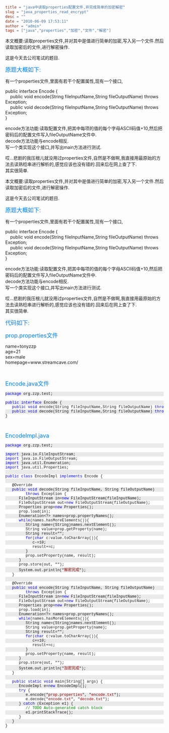 ```toml
title = "java中读取properties配置文件,并完成简单的加密解密"
slug = "java_properties_read_encrypt"
desc = ""
date = "2010-06-09 17:53:11"
author = "admin"
tags = ["java","properties","加密","文件","解密"]
```

<p>本文概要:读取properties文件,并对其中是值进行简单的加密,写入另一个文件.然后读取加密后的文件,进行解密操作.</p><p>这是今天去公司笔试的题目.</p><p><font color="#0080ff" size="4">原题大概如下:</font></p><p>有一个properties文件,里面有若干个配置属性,现有一个接口,&nbsp;</p><p>public interface Encode {&nbsp;<br />&nbsp;&nbsp;&nbsp; public void encode(String fileInputName,String fileOutputName) throws Exception;&nbsp;<br />&nbsp;&nbsp;&nbsp; public void decode(String fileInputName,String fileOutputName) throws Exception;&nbsp;<br />}</p><p>encode方法功能:读取配置文件,把其中每项的值的每个字母ASCII码值+10,然后把密码后的配置文件写入fileOutputName文件中.&nbsp;<br />decode方法功能与encode相反.&nbsp;<br />写一个类实现这个接口,并写出main方法进行测试.</p><p>哎...悲剧的我压根儿就没用过properties文件,自然是不做啊,我直接用最原始的方法去读熟稔串进行解析的,感觉应该也没有错的.回来后在网上查了下.&nbsp;<br />其实很简单.</p>


<!--more-->

<p>本文概要:读取properties文件,并对其中是值进行简单的加密,写入另一个文件.然后读取加密后的文件,进行解密操作.</p><p>这是今天去公司笔试的题目.</p><p><font color="#0080ff" size="4">原题大概如下:</font></p><p>有一个properties文件,里面有若干个配置属性,现有一个接口,</p><p>public interface Encode {   <br />&nbsp;&nbsp;&nbsp; public void encode(String fileInputName,String fileOutputName) throws Exception;    <br />&nbsp;&nbsp;&nbsp; public void decode(String fileInputName,String fileOutputName) throws Exception;    <br />}</p><p>encode方法功能:读取配置文件,把其中每项的值的每个字母ASCII码值+10,然后把密码后的配置文件写入fileOutputName文件中.   <br />decode方法功能与encode相反.    <br />写一个类实现这个接口,并写出main方法进行测试.</p><p>哎...悲剧的我压根儿就没用过properties文件,自然是不做啊,我直接用最原始的方法去读熟稔串进行解析的,感觉应该也没有错的.回来后在网上查了下.   <br />其实很简单.</p><p><font color="#0080ff" size="4">代码如下:</font></p><p><font color="#0080ff" size="4">prop.properties文件</font></p><p>name=tonyzzp   <br />age=21    <br />sex=male    <br />homepage=www.streamcave.com/</p><p>&nbsp;</p><p><font color="#0080ff" size="4">Encode.java文件</font></p><pre><pre style="background-color: #eaeaea; margin: 0em; width: 100%; font-family: consolas,'Courier New',courier,monospace; font-size: 12px"><span style="color: #0000ff">package</span> org.zzp.test;</pre><pre style="background-color: #ffffff; margin: 0em; width: 100%; font-family: consolas,'Courier New',courier,monospace; font-size: 12px">&nbsp;</pre><pre style="background-color: #eaeaea; margin: 0em; width: 100%; font-family: consolas,'Courier New',courier,monospace; font-size: 12px"><span style="color: #0000ff">public</span> <span style="color: #0000ff">interface</span> Encode {</pre><pre style="background-color: #ffffff; margin: 0em; width: 100%; font-family: consolas,'Courier New',courier,monospace; font-size: 12px">   <span style="color: #0000ff">public</span> <span style="color: #0000ff">void</span> encode(String fileInputName,String fileOutputName) <span style="color: #0000ff">throws</span> Exception;</pre><pre style="background-color: #eaeaea; margin: 0em; width: 100%; font-family: consolas,'Courier New',courier,monospace; font-size: 12px">   <span style="color: #0000ff">public</span> <span style="color: #0000ff">void</span> decode(String fileInputName,String fileOutputName) <span style="color: #0000ff">throws</span> Exception;</pre><pre style="background-color: #ffffff; margin: 0em; width: 100%; font-family: consolas,'Courier New',courier,monospace; font-size: 12px">}</pre></pre><p>&nbsp;</p><p><font color="#0080ff" size="4">EncodeImpl.java</font></p><pre><pre style="background-color: #eaeaea; margin: 0em; width: 100%; font-family: consolas,'Courier New',courier,monospace; font-size: 12px"><span style="color: #0000ff">package</span> org.zzp.test;</pre><pre style="background-color: #ffffff; margin: 0em; width: 100%; font-family: consolas,'Courier New',courier,monospace; font-size: 12px">&nbsp;</pre><pre style="background-color: #eaeaea; margin: 0em; width: 100%; font-family: consolas,'Courier New',courier,monospace; font-size: 12px"><span style="color: #0000ff">import</span> java.io.FileInputStream;</pre><pre style="background-color: #ffffff; margin: 0em; width: 100%; font-family: consolas,'Courier New',courier,monospace; font-size: 12px"><span style="color: #0000ff">import</span> java.io.FileOutputStream;</pre><pre style="background-color: #eaeaea; margin: 0em; width: 100%; font-family: consolas,'Courier New',courier,monospace; font-size: 12px"><span style="color: #0000ff">import</span> java.util.Enumeration;</pre><pre style="background-color: #ffffff; margin: 0em; width: 100%; font-family: consolas,'Courier New',courier,monospace; font-size: 12px"><span style="color: #0000ff">import</span> java.util.Properties;</pre><pre style="background-color: #eaeaea; margin: 0em; width: 100%; font-family: consolas,'Courier New',courier,monospace; font-size: 12px">&nbsp;</pre><pre style="background-color: #ffffff; margin: 0em; width: 100%; font-family: consolas,'Courier New',courier,monospace; font-size: 12px"><span style="color: #0000ff">public</span> <span style="color: #0000ff">class</span> EncodeImpl <span style="color: #0000ff">implements</span> Encode {</pre><pre style="background-color: #eaeaea; margin: 0em; width: 100%; font-family: consolas,'Courier New',courier,monospace; font-size: 12px">&nbsp;</pre><pre style="background-color: #ffffff; margin: 0em; width: 100%; font-family: consolas,'Courier New',courier,monospace; font-size: 12px">   @Override</pre><pre style="background-color: #eaeaea; margin: 0em; width: 100%; font-family: consolas,'Courier New',courier,monospace; font-size: 12px">   <span style="color: #0000ff">public</span> <span style="color: #0000ff">void</span> decode(String fileInputName, String fileOutputName)</pre><pre style="background-color: #ffffff; margin: 0em; width: 100%; font-family: consolas,'Courier New',courier,monospace; font-size: 12px">         <span style="color: #0000ff">throws</span> Exception {</pre><pre style="background-color: #eaeaea; margin: 0em; width: 100%; font-family: consolas,'Courier New',courier,monospace; font-size: 12px">      FileInputStream in=<span style="color: #0000ff">new</span> FileInputStream(fileInputName);</pre><pre style="background-color: #ffffff; margin: 0em; width: 100%; font-family: consolas,'Courier New',courier,monospace; font-size: 12px">      FileOutputStream out=<span style="color: #0000ff">new</span> FileOutputStream(fileOutputName);</pre><pre style="background-color: #eaeaea; margin: 0em; width: 100%; font-family: consolas,'Courier New',courier,monospace; font-size: 12px">      Properties prop=<span style="color: #0000ff">new</span> Properties();</pre><pre style="background-color: #ffffff; margin: 0em; width: 100%; font-family: consolas,'Courier New',courier,monospace; font-size: 12px">      prop.load(in);</pre><pre style="background-color: #eaeaea; margin: 0em; width: 100%; font-family: consolas,'Courier New',courier,monospace; font-size: 12px">      Enumeration&lt;?&gt; names=prop.propertyNames();</pre><pre style="background-color: #ffffff; margin: 0em; width: 100%; font-family: consolas,'Courier New',courier,monospace; font-size: 12px">      <span style="color: #0000ff">while</span>(names.hasMoreElements()){</pre><pre style="background-color: #eaeaea; margin: 0em; width: 100%; font-family: consolas,'Courier New',courier,monospace; font-size: 12px">         String name=(String)names.nextElement();</pre><pre style="background-color: #ffffff; margin: 0em; width: 100%; font-family: consolas,'Courier New',courier,monospace; font-size: 12px">         String value=prop.getProperty(name);</pre><pre style="background-color: #eaeaea; margin: 0em; width: 100%; font-family: consolas,'Courier New',courier,monospace; font-size: 12px">         String result=&quot;&quot;;</pre><pre style="background-color: #ffffff; margin: 0em; width: 100%; font-family: consolas,'Courier New',courier,monospace; font-size: 12px">         <span style="color: #0000ff">for</span>(<span style="color: #0000ff">char</span> c:value.toCharArray()){</pre><pre style="background-color: #eaeaea; margin: 0em; width: 100%; font-family: consolas,'Courier New',courier,monospace; font-size: 12px">            c-=10;</pre><pre style="background-color: #ffffff; margin: 0em; width: 100%; font-family: consolas,'Courier New',courier,monospace; font-size: 12px">            result+=c;</pre><pre style="background-color: #eaeaea; margin: 0em; width: 100%; font-family: consolas,'Courier New',courier,monospace; font-size: 12px">         }</pre><pre style="background-color: #ffffff; margin: 0em; width: 100%; font-family: consolas,'Courier New',courier,monospace; font-size: 12px">         prop.setProperty(name, result);</pre><pre style="background-color: #eaeaea; margin: 0em; width: 100%; font-family: consolas,'Courier New',courier,monospace; font-size: 12px
">      }</pre><pre style="background-color: #ffffff; margin: 0em; width: 100%; font-family: consolas,'Courier New',courier,monospace; font-size: 12px">      prop.store(out, &quot;&quot;);</pre><pre style="background-color: #eaeaea; margin: 0em; width: 100%; font-family: consolas,'Courier New',courier,monospace; font-size: 12px">      System.out.println(&quot;<span style="color: #8b0000">解密完成</span>&quot;);</pre><pre style="background-color: #ffffff; margin: 0em; width: 100%; font-family: consolas,'Courier New',courier,monospace; font-size: 12px">   }</pre><pre style="background-color: #eaeaea; margin: 0em; width: 100%; font-family: consolas,'Courier New',courier,monospace; font-size: 12px">&nbsp;</pre><pre style="background-color: #ffffff; margin: 0em; width: 100%; font-family: consolas,'Courier New',courier,monospace; font-size: 12px">   @Override</pre><pre style="background-color: #eaeaea; margin: 0em; width: 100%; font-family: consolas,'Courier New',courier,monospace; font-size: 12px">   <span style="color: #0000ff">public</span> <span style="color: #0000ff">void</span> encode(String fileInputName, String fileOutputName)</pre><pre style="background-color: #ffffff; margin: 0em; width: 100%; font-family: consolas,'Courier New',courier,monospace; font-size: 12px">         <span style="color: #0000ff">throws</span> Exception {</pre><pre style="background-color: #eaeaea; margin: 0em; width: 100%; font-family: consolas,'Courier New',courier,monospace; font-size: 12px">      FileInputStream in=<span style="color: #0000ff">new</span> FileInputStream(fileInputName);</pre><pre style="background-color: #ffffff; margin: 0em; width: 100%; font-family: consolas,'Courier New',courier,monospace; font-size: 12px">      FileOutputStream out=<span style="color: #0000ff">new</span> FileOutputStream(fileOutputName);</pre><pre style="background-color: #eaeaea; margin: 0em; width: 100%; font-family: consolas,'Courier New',courier,monospace; font-size: 12px">      Properties prop=<span style="color: #0000ff">new</span> Properties();</pre><pre style="background-color: #ffffff; margin: 0em; width: 100%; font-family: consolas,'Courier New',courier,monospace; font-size: 12px">      prop.load(in);</pre><pre style="background-color: #eaeaea; margin: 0em; width: 100%; font-family: consolas,'Courier New',courier,monospace; font-size: 12px">      Enumeration&lt;?&gt; names=prop.propertyNames();</pre><pre style="background-color: #ffffff; margin: 0em; width: 100%; font-family: consolas,'Courier New',courier,monospace; font-size: 12px">      <span style="color: #0000ff">while</span>(names.hasMoreElements()){</pre><pre style="background-color: #eaeaea; margin: 0em; width: 100%; font-family: consolas,'Courier New',courier,monospace; font-size: 12px">         String name=(String)names.nextElement();</pre><pre style="background-color: #ffffff; margin: 0em; width: 100%; font-family: consolas,'Courier New',courier,monospace; font-size: 12px">         String value=prop.getProperty(name);</pre><pre style="background-color: #eaeaea; margin: 0em; width: 100%; font-family: consolas,'Courier New',courier,monospace; font-size: 12px">         String result=&quot;&quot;;</pre><pre style="background-color: #ffffff; margin: 0em; width: 100%; font-family: consolas,'Courier New',courier,monospace; font-size: 12px">         <span style="color: #0000ff">for</span>(<span style="color: #0000ff">char</span> c:value.toCharArray()){</pre><pre style="background-color: #eaeaea; margin: 0em; width: 100%; font-family: consolas,'Courier New',courier,monospace; font-size: 12px">            c+=10;</pre><pre style="background-color: #ffffff; margin: 0em; width: 100%; font-family: consolas,'Courier New',courier,monospace; font-size: 12px">            result+=c;</pre><pre style="background-color: #eaeaea; margin: 0em; width: 100%; font-family: consolas,'Courier New',courier,monospace; font-size: 12px">         }</pre><pre style="background-color: #ffffff; margin: 0em; width: 100%; font-family: consolas,'Courier New',courier,monospace; font-size: 12px">         prop.setProperty(name, result);</pre><pre style="background-color: #eaeaea; margin: 0em; width: 100%; font-family: consolas,'Courier New',courier,monospace; font-size: 12px">      }</pre><pre style="background-color: #ffffff; margin: 0em; width: 100%; font-family: consolas,'Courier New',courier,monospace; font-size: 12px">      prop.store(out, &quot;&quot;);</pre><pre style="background-color: #eaeaea; margin: 0em; width: 100%; font-family: consolas,'Courier New',courier,monospace; font-size: 12px">      System.out.println(&quot;<span style="color: #8b0000">加密完成</span>&quot;);</pre><pre style="background-color: #ffffff; margin: 0em; width: 100%; font-family: consolas,'Courier New',courier,monospace; font-size: 12px">   }</pre><pre style="background-color: #eaeaea; margin: 0em; width: 100%; font-family: consolas,'Courier New',courier,monospace; font-size: 12px">   </pre><pre style="background-color: #ffffff; margin: 0em; width: 100%; font-family: consolas,'Courier New',courier,monospace; font-size: 12px">   <span style="color: #0000ff">public</span> <span style="color: #0000ff">static</span> <span style="color: #0000ff">void</span> main(String[] args) {</pre><pre style="background-color: #eaeaea; margin: 0em; width: 100%; font-family: consolas,'Courier New',courier,monospace; font-size: 12px">      EncodeImpl e=<span style="color: #0000ff">new</span> EncodeImpl();</pre><pre style="background-color: #ffffff; margin: 0em; width: 100%; font-family: consolas,'Courier New',courier,monospace; font-size: 12px">      <span style="color: #0000ff">try</span> {</pre><pre style="background-color: #eaeaea; margin: 0em; width: 100%; font-family: consolas,'Courier New',courier,monospace; font-size: 12px">         e.encode(&quot;<span style="color: #8b0000">prop.properties</span>&quot;, &quot;<span style="color: #8b0000">encode.txt</span>&quot;);</pre><pre style="background-color: #ffffff; margin: 0em; width: 100%; font-family: consolas,'Courier New',courier,monospace; font-size: 12px">         e.decode(&quot;<span style="color: #8b0000">encode.txt</span>&quot;, &quot;<span style="color: #8b0000">decode.txt</span>&quot;);</pre><pre style="background-color: #eaeaea; margin: 0em; width: 100%; font-family: consolas,'Courier New',courier,monospace; font-size: 12px">      } <span style="color: #0000ff">catch</span> (Exception e1) {</pre><pre style="background-color: #ffffff; margin: 0em; width: 100%; font-family: consolas,'Courier New',courier,monospace; font-size: 12px">         <span style="color: #008000">// TODO Auto-generated catch block</span></pre><pre style="background-color: #eaeaea; margin: 0em; width: 100%; font-family: consolas,'Courier New',courier,monospace; font-size: 12px">         e1.printStackTrace();</pre><pre style="background-color: #ffffff; margin: 0em; width: 100%; font-family: consolas,'Courier New',courier,monospace; font-size: 12px">      }</pre><pre style="background-color: #eaeaea; margin: 0em; width: 100%; font-family: consolas,'Courier New',courier,monospace; font-size: 12px">   }</pre><pre style="background-color: #ffffff; margin: 0em; width: 100%; font-family: consolas,'Courier New',courier,monospace; font-size: 12px">}</pre></pre>
